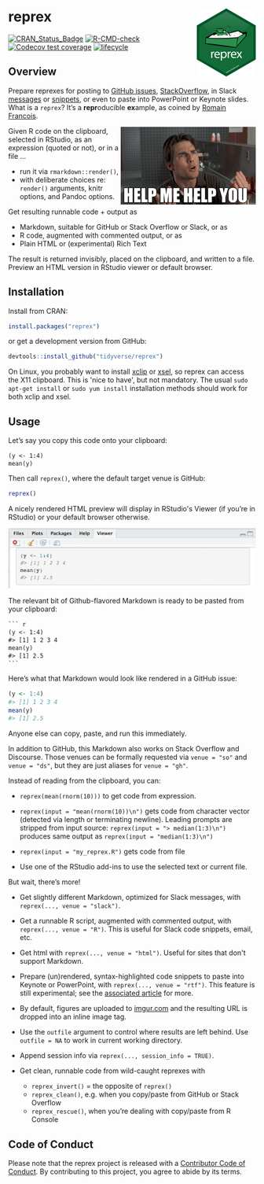 # reprex <img src="man/figures/logo.png" align="right" height="139" />

<!-- badges: start -->
[![CRAN\_Status\_Badge](https://www.r-pkg.org/badges/version/reprex)](https://cran.r-project.org/package=reprex)
[![R-CMD-check](https://github.com/tidyverse/reprex/workflows/R-CMD-check/badge.svg)](https://github.com/tidyverse/reprex/actions)
[![Codecov test coverage](https://codecov.io/gh/tidyverse/reprex/branch/master/graph/badge.svg)](https://codecov.io/gh/tidyverse/reprex?branch=master)
[![lifecycle](https://img.shields.io/badge/lifecycle-stable-brightgreen.svg)](https://lifecycle.r-lib.org/articles/stages.html)
<!-- badges: end -->

## Overview

Prepare reprexes for posting to [GitHub
issues](https://guides.github.com/features/issues/),
[StackOverflow](https://stackoverflow.com/questions/tagged/r), in Slack [messages](https://slack.com/intl/en-ca/help/articles/201457107-Send-and-read-messages) or [snippets](https://slack.com/intl/en-ca/help/articles/204145658-Create-a-snippet), or even to paste into PowerPoint or Keynote slides.
What is a `reprex`? It’s a **repr**oducible **ex**ample, as coined by
[Romain
Francois](https://twitter.com/romain_francois/status/530011023743655936).

<a href="https://media.giphy.com/media/fdLR6LGwAiVNhGQNvf/giphy.gif"><img src="man/figures/help-me-help-you.png" align="right" /></a>

Given R code on the clipboard, selected in RStudio, as an expression
(quoted or not), or in a file …

  - run it via `rmarkdown::render()`,
  - with deliberate choices re: `render()` arguments, knitr options, and
    Pandoc options.

Get resulting runnable code + output as

  - Markdown, suitable for GitHub or Stack Overflow or Slack, or as
  - R code, augmented with commented output, or as
  - Plain HTML or (experimental) Rich Text

The result is returned invisibly, placed on the clipboard, and written to a
file. Preview an HTML version in RStudio viewer or default browser.

## Installation

Install from CRAN:

``` r
install.packages("reprex")
```

or get a development version from GitHub:

``` r
devtools::install_github("tidyverse/reprex")
```

On Linux, you probably want to install
[xclip](https://github.com/astrand/xclip) or
[xsel](http://www.vergenet.net/~conrad/software/xsel/), so reprex can
access the X11 clipboard. This is 'nice to have', but not mandatory. The
usual `sudo apt-get install` or `sudo yum install` installation methods
should work for both xclip and xsel.

## Usage

Let’s say you copy this code onto your clipboard:

    (y <- 1:4)
    mean(y)

Then call `reprex()`, where the default target venue is GitHub:

``` r
reprex()
```

A nicely rendered HTML preview will display in RStudio's Viewer (if
you’re in RStudio) or your default browser otherwise.

![](man/figures/README-viewer-screenshot.png)

The relevant bit of Github-flavored Markdown is ready to be pasted from
your clipboard:

    ``` r
    (y <- 1:4)
    #> [1] 1 2 3 4
    mean(y)
    #> [1] 2.5
    ```

Here’s what that Markdown would look like rendered in a GitHub issue:

``` r
(y <- 1:4)
#> [1] 1 2 3 4
mean(y)
#> [1] 2.5
```

Anyone else can copy, paste, and run this immediately.

In addition to GitHub, this Markdown also works on Stack Overflow and Discourse. Those venues can be formally requested via `venue = "so"` and `venue = "ds"`, but they are just aliases for `venue = "gh"`.

Instead of reading from the clipboard, you can:

  - `reprex(mean(rnorm(10)))` to get code from expression.

  - `reprex(input = "mean(rnorm(10))\n")` gets code from character
    vector (detected via length or terminating newline). Leading prompts
    are stripped from input source: `reprex(input = "> median(1:3)\n")`
    produces same output as `reprex(input = "median(1:3)\n")`

  - `reprex(input = "my_reprex.R")` gets code from file

  - Use one of the RStudio add-ins to use the selected text or current
    file.

But wait, there’s more\!

  - Get slightly different Markdown, optimized for Slack messages, with
    `reprex(..., venue = "slack")`.

  - Get a runnable R script, augmented with commented output, with
    `reprex(..., venue = "R")`. This is useful for Slack code snippets, email,
    etc.

  - Get html with `reprex(..., venue = "html")`. Useful for sites that don't
    support Markdown.

  - Prepare (un)rendered, syntax-highlighted code snippets to paste into
    Keynote or PowerPoint, with `reprex(..., venue = "rtf")`. This
    feature is still experimental; see the [associated article](https://reprex.tidyverse.org/articles/articles/rtf.html) for more.

  - By default, figures are uploaded to [imgur.com](https://imgur.com/)
    and the resulting URL is dropped into an inline image tag.

  - Use the `outfile` argument to control where results are left behind.
    Use `outfile = NA` to work in current working directory.
    
  - Append session info via `reprex(..., session_info = TRUE)`.

  - Get clean, runnable code from wild-caught reprexes with
    
      - `reprex_invert()` = the opposite of `reprex()`
      - `reprex_clean()`, e.g. when you copy/paste from GitHub or Stack
        Overflow
      - `reprex_rescue()`, when you’re dealing with copy/paste from R
        Console

## Code of Conduct

Please note that the reprex project is released with a [Contributor Code of Conduct](https://reprex.tidyverse.org/CODE_OF_CONDUCT.html). By contributing to this project, you agree to abide by its terms.
